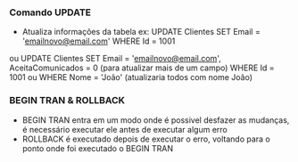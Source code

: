 ### Comando UPDATE

- Atualiza informações da tabela
ex: UPDATE Clientes
    SET Email = 'emailnovo@email.com'
    WHERE Id = 1001

ou  UPDATE Clientes
    SET Email = 'emailnovo@email.com', AceitaComunicados = 0 (para atualizar mais de um campo)
    WHERE Id = 1001
ou  WHERE Nome = 'João' (atualizaria todos com nome João)

### BEGIN TRAN & ROLLBACK

- BEGIN TRAN entra em um modo onde é possivel desfazer as mudanças, é necessário executar ele antes de executar algum erro
- ROLLBACK é executado depois de executar o erro, voltando para o ponto onde foi executado o BEGIN TRAN
